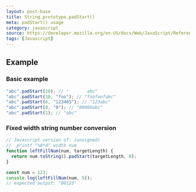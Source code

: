 ```yaml
---
layout: post-base
title: String.prototype.padStart()
meta: padStart() usage
category: javascript
source: https://developer.mozilla.org/en-US/docs/Web/JavaScript/Reference/Global_Objects/String/padStart
tags: [Javascript]
---
```


## Example

### Basic example

```js
"abc".padStart(10); // "       abc"
"abc".padStart(10, "foo"); // "foofoofabc"
"abc".padStart(6, "123465"); // "123abc"
"abc".padStart(8, "0"); // "00000abc"
"abc".padStart(1); // "abc"
```

### Fixed width string number conversion

```js
// Javascript version of: (unsigned)
//  printf "%0*d" width num
function leftFillNum(num, targetLength) {
  return num.toString().padStart(targetLength, 0);
}

const num = 123;
console.log(leftFillNum(num, 5));
// expected output: "00123"
```
